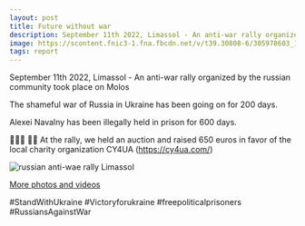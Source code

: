 ```yaml
---
layout: post
title: Future without war
description: September 11th 2022, Limassol - An anti-war rally organized by the russian community took place on Molos
image: https://scontent.fnic3-1.fna.fbcdn.net/v/t39.30808-6/305978603_156541796990636_5291408443390348908_n.jpg?_nc_cat=102&ccb=1-7&_nc_sid=730e14&_nc_ohc=zJWWOG8NEJ4AX99VRaJ&_nc_ht=scontent.fnic3-1.fna&oh=00_AT9aSjHpxPFwQcJw9wrJseCGJk52MPmFLXpRcYTzdElJ2g&oe=63232012
tags: report
---
```

September 11th 2022, Limassol - An anti-war rally organized by the russian community took place on Molos

The shameful war of Russia in Ukraine has been going on for 200 days.

Alexei Navalny has been illegally held in prison for 600 days.

🤍💙🤍  💙💛
At the rally, we held an auction and raised 650 euros in favor of the local charity organization CY4UA (https://cy4ua.com/)

![russian anti-wae rally Limassol](https://scontent.fnic3-1.fna.fbcdn.net/v/t39.30808-6/305978603_156541796990636_5291408443390348908_n.jpg?_nc_cat=102&ccb=1-7&_nc_sid=730e14&_nc_ohc=zJWWOG8NEJ4AX99VRaJ&_nc_ht=scontent.fnic3-1.fna&oh=00_AT9aSjHpxPFwQcJw9wrJseCGJk52MPmFLXpRcYTzdElJ2g&oe=63232012)

[More photos and videos](https://www.facebook.com/nowarcy/posts/pfbid021f8KjkhwmCrMCrnDt8LekL4cFgwSXTPbfN6MpLEKgTdJdiZ4odg3LtBgdWFdHjE6l)

#StandWithUkraine #Victoryforukraine #freepoliticalprisoners #RussiansAgainstWar
